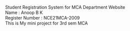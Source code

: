 Student Registration System for MCA Department Website  
Name : Anoop B K  
Register Number : NCE21MCA-2009  
This is My mini project for 3rd sem MCA